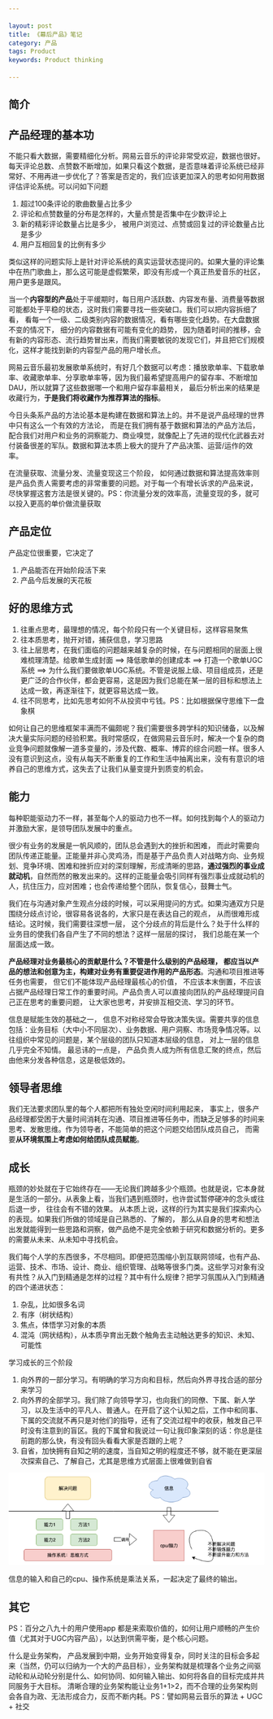 ```yaml
---

layout: post
title: 《幕后产品》笔记
category: 产品
tags: Product
keywords: Product thinking

---
```


## 简介

## 产品经理的基本功

不能只看大数据，需要精细化分析。网易云音乐的评论非常受欢迎，数据也很好。每天评论总数、点赞数不断增加，如果只看这个数据，是否意味着评论系统已经非常好、不用再进一步优化了？答案是否定的，我们应该更加深入的思考如何用数据评估评论系统。可以问如下问题

1. 超过100条评论的歌曲数量占比多少
2. 评论和点赞数量的分布是怎样的，大量点赞是否集中在少数评论上
3. 新的精彩评论数量占比是多少， 被用户浏览过、点赞或回复过的评论数量占比是多少
4. 用户互相回复的比例有多少

类似这样的问题实际上是针对评论系统的真实运营状态提问的。如果大量的评论集中在热门歌曲上，那么这可能是虚假繁荣，即没有形成一个真正热爱音乐的社区，用户更多是跟风。

当一个**内容型的产品**处于平缓期时，每日用户活跃数、内容发布量、消费量等数据可能都处于平稳的状态，这时我们需要寻找一些突破口。我们可以把内容拆细了看， 看每一个一级、二级类别内容的数据情况，看有哪些变化趋势。在大盘数据不变的情况下， 细分的内容数据有可能有变化的趋势， 因为随着时间的推移，会有新的内容形态、流行趋势冒出来，而我们需要敏锐的发现它们，并且把它们规模化，这样才能找到新的内容型产品的用户增长点。

网易云音乐最初发展歌单系统时，有好几个数据可以考虑：播放歌单率、下载歌单率、收藏歌单率、分享歌单率等，因为我们最希望提高用户的留存率、不断增加DAU，所以就算了这些数据哪一个和用户留存率最相关， 最后分析出来的结果是收藏行为，**于是我们将收藏作为推荐算法的指标**。

今日头条系产品的方法论基本是构建在数据和算法上的。并不是说产品经理的世界中只有这么一个有效的方法论， 而是在我们拥有基于数据和算法的产品方法后， 配合我们对用户和业务的洞察能力、商业嗅觉，就像配上了先进的现代化武器去对付装备很差的军队。数据和算法本质上极大的提升了产品决策、运营/运作的效率。

在流量获取、流量分发、流量变现这三个阶段， 如何通过数据和算法提高效率则是产品负责人需要考虑的非常重要的问题。对于每一个有增长诉求的产品来说， 尽快掌握这套方法是很关键的。PS：你流量分发的效率高，流量变现的多，就可以投入更高的单价做流量获取

## 产品定位

产品定位很重要，它决定了

1. 产品能否在开始阶段活下来
2. 产品今后发展的天花板


## 好的思维方式

1. 往重点思考，最理想的情况，每个阶段只有一个关键目标，这样容易聚焦
2. 往本质思考，抛开对错，捕获信息，学习思路
3. 往上层思考，在我们面临的问题越来越复杂的时候，在与问题相同的层面上很难梳理清楚。给歌单生成封面 ==> 降低歌单的创建成本 ==> 打造一个歌单UGC系统 ==> 为什么我们要做歌单UGC系统。不管是说服上级、项目组成员，还是更广泛的合作伙伴，都会更容易，这是因为我们总能在某一层的目标和想法上达成一致，再逐渐往下，就更容易达成一致。
4. 往不同思考，比如先思考如何不从投资中亏钱。PS：比如根据保守思维下一盘象棋

如何让自己的思维框架丰满而不偏颇呢？我们需要很多跨学科的知识储备，以及解决大量实际问题的经验积累。我时常感叹，在做网易云音乐时，解决一个复杂的商业竞争问题就像解一道多变量的，涉及代数、概率、博弈的综合问题一样。很多人没有意识到这点，没有从每天不断重复的工作和生活中抽离出来，没有有意识的培养自己的思维方式，这失去了让我们从量变提升到质变的机会。 

## 能力

每种职能驱动力不一样，甚至每个人的驱动力也不一样。如何找到每个人的驱动力并激励大家，是领导团队发展中的重点。

很少有业务的发展是一帆风顺的，团队总会遇到大的挫折和困难， 而此时需要向团队传递正能量。正能量并非心灵鸡汤，而是基于产品负责人对战略方向、业务规划、竞争环境、困难和挫折应对的深刻理解，形成清晰的思路，**通过强烈的事业成就动机**，自然而然的散发出来的。这样的正能量会吸引同样有强烈事业成就动机的人，抗住压力，应对困难；也会传递给整个团队，恢复信心，鼓舞士气。

我们在与沟通对象产生观点分歧的时候，可以采用提问的方式。如果沟通双方只是围绕分歧点讨论，很容易各说各的，大家只是在表达自己的观点， 从而很难形成结论。这时候，我们需要往深想一层， 这个分歧点的背后是什么？处于什么样的业务目的使我们各自产生了不同的想法？这样一层层的探讨， 我们总能在某一个层面达成一致。 

**产品经理对业务最核心的贡献是什么？不管是什么级别的产品经理， 都应当以产品的想法和创意为主，构建对业务有重要促进作用的产品形态**。沟通和项目推进等任务也需要， 但它们不能体现产品经理最核心的价值， 不应该本末倒置，不应该占据产品经理日常工作的重要时间。产品负责人可以直接向团队的产品经理提问自己正在思考的重要问题， 让大家也思考，并安排互相交流、学习的环节。

信息是赋能生效的基础之一， 信息不对称经常会导致决策失误。需要共享的信息包括：业务目标（大中小不同层次）、业务数据、用户洞察、市场竞争情况等。以往组织中常见的问题是，某个层级的团队只知道本层级的信息， 对上一层的信息几乎完全不知情。 最忌讳的一点是， 产品负责人成为所有信息汇聚的终点，然后由他来分发各种信息，这是极低效的。

## 领导者思维

我们无法要求团队里的每个人都把所有独处空闲时间利用起来， 事实上，很多产品经理都受困于大量时间消耗在沟通、项目推进等任务中，而缺乏足够多的时间来思考、发散思维。作为领导者，不能简单的把这个问题交给团队成员自己， 而需要**从环境氛围上考虑如何给团队成员赋能**。

## 成长

瓶颈的妙处就在于它始终存在——无论我们跨越多少个瓶颈。也就是说，它本身就是生活的一部分。从表象上看，当我们遇到瓶颈时，也许尝试暂停硬冲的念头或往后退一步， 往往会有不错的效果。 从本质上说，这样的行为其实是我们探索内心的表现。如果我们所做的领域是自己熟悉的、了解的， 那么从自身的思考和想法出发就能得到一些思路和洞察，做产品绝不是完全依赖于研究和数据分析的。更多的需要从未来、从未知中寻找机会。

我们每个人学的东西很多，不尽相同。即便把范围缩小到互联网领域，也有产品、运营、技术、市场、设计、商业、组织管理、战略等很多门类。这些学习对象有没有共性？从入门到精通是怎样的过程？其中有什么规律？把学习氛围从入门到精通的四个递进状态：

1. 杂乱，比如很多名词
2. 有序（树状结构）
3. 焦点，体悟学习对象的本质
4. 混沌（网状结构），从本质孕育出无数个触角去主动触达更多的知识、未知、可能性

学习成长的三个阶段

1. 向外界的一部分学习。有明确的学习方向和目标，然后向外界寻找合适的部分来学习
2. 向外界的全部学习。我们除了向领导学习，也向我们的同僚、下属、新人学习，以及生活中的平凡人、普通人。在开启了这个认知之后，工作中和同事、下属的交流就不再只是对他们的指导，还有了交流过程中的收获，触发自己平时没有注意到的盲区。我的下属曾和我说过一句让我印象深刻的话：你总是往前跑的那么快，有没有回头看看大家是否跟的上呢？  
3. 自省，加快拥有自知之明的速度，当自知之明的程度还不够，就不能在更深层次探索自己、了解自己，尤其是思维方式层面上很难做到自省

![](/public/upload/product/learn.png)

信息的输入和自己的cpu、操作系统是乘法关系，一起决定了最终的输出。

## 其它

PS：百分之八九十的用户使用app 都是来索取价值的，如何让用户顺畅的产生价值（尤其对于UGC内容产品），以达到供需平衡，是个核心问题。

什么是业务架构， 产品发展到中期，业务开始变得复杂，同时关注的目标会多起来（当然，仍可以归纳为一个大的产品目标），业务架构就是梳理各个业务之间驱动轮和从动轮分别是什么、如何协同、如何输入输出、如何将各自的目标完成并共同服务于大目标。 清晰合理的业务架构能让业务1+1>2，而不合理的业务架构则会各自为政、无法形成合力，反而不断内耗。PS：譬如网易云音乐的算法 + UGC + 社交






